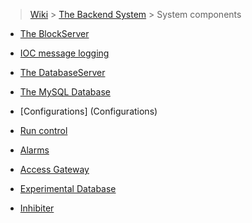 > [Wiki](Home) > [The Backend System](The-Backend-System) > System components

* [The BlockServer](BlockServer)

* [IOC message logging](Ioc-message-logging)

* [The DatabaseServer](The-DatabaseServer)

* [The MySQL Database](The-MySQL-Database)

* [Configurations] (Configurations)

* [Run control](Run-control)

* [Alarms](Alarms)

* [Access Gateway](Access-Gateway)

* [Experimental Database](Experimental-Database)

* [Inhibiter](Inhibiter)
